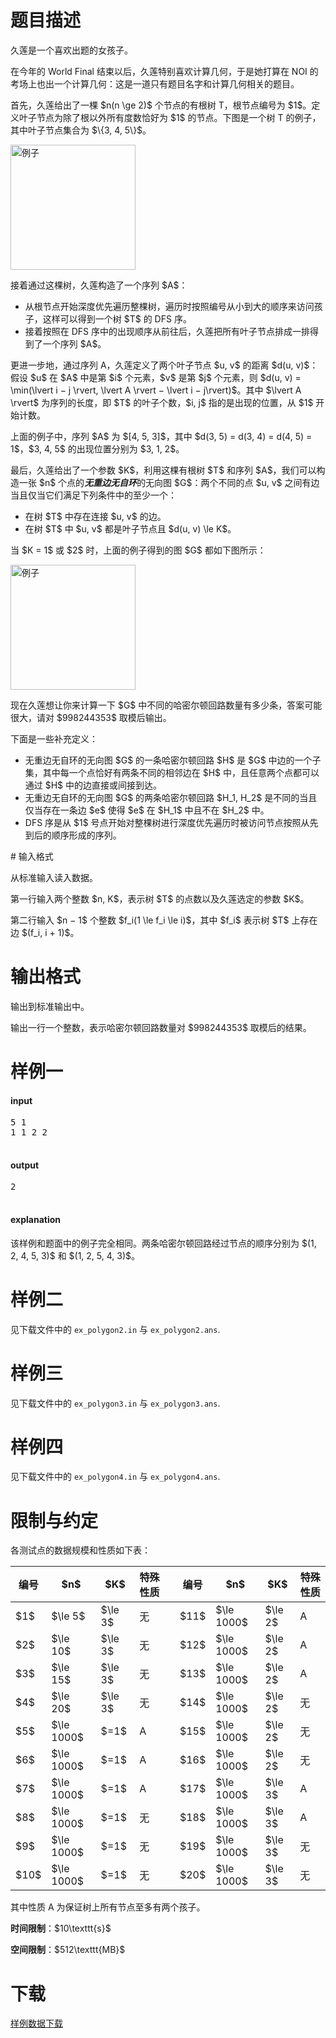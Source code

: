 # 题目描述

<p>久莲是一个喜欢出题的女孩子。</p>
<p>在今年的 World Final 结束以后，久莲特别喜欢计算几何，于是她打算在 NOI 的考场上也出一个计算几何：这是一道只有题目名字和计算几何相关的题目。</p>
<p>首先，久莲给出了一棵 $n(n \ge 2)$ 个节点的有根树 T，根节点编号为 $1$。定义叶子节点为除了根以外所有度数恰好为 $1$ 的节点。下图是一个树 T 的例子，其中叶子节点集合为 $\{3, 4, 5\}$。</p>
<p><img class="img-responsive center-block" src="//img.uoj.ac/problem/398/398a.png" style="width:200px;" alt="例子"/></p>
<p>接着通过这棵树，久莲构造了一个序列 $A$：</p>
<ul><li>从根节点开始深度优先遍历整棵树，遍历时按照编号从小到大的顺序来访问孩子，这样可以得到一个树 $T$ 的 DFS 序。</li>
<li>接着按照在 DFS 序中的出现顺序从前往后，久莲把所有叶子节点排成一排得到了一个序列 $A$。</li>
</ul><p>更进一步地，通过序列 A，久莲定义了两个叶子节点 $u, v$ 的距离 $d(u, v)$：假设 $u$ 在 $A$ 中是第 $i$ 个元素，$v$ 是第 $j$ 个元素，则 $d(u, v) = \min(\lvert i − j \rvert, \lvert A \rvert − \lvert i − j\rvert)$。其中 $\lvert A \rvert$ 为序列的长度，即 $T$ 的叶子个数，$i, j$ 指的是出现的位置，从 $1$ 开始计数。</p>
<p>上面的例子中，序列 $A$ 为 $[4, 5, 3]$，其中 $d(3, 5) = d(3, 4) = d(4, 5) = 1$，$3, 4, 5$ 的出现位置分别为 $3, 1, 2$。</p>
<p>最后，久莲给出了一个参数 $K$，利用这棵有根树 $T$ 和序列 $A$，我们可以构造一张 $n$ 个点的<strong><em>无重边无自环</em></strong>的无向图 $G$：两个不同的点 $u, v$ 之间有边当且仅当它们满足下列条件中的至少一个：</p>
<ul><li>在树 $T$ 中存在连接 $u, v$ 的边。</li>
<li>在树 $T$ 中 $u, v$ 都是叶子节点且 $d(u, v) \le K$。</li>
</ul><p>当 $K = 1$ 或 $2$ 时，上面的例子得到的图 $G$ 都如下图所示：</p>
<p><img class="img-responsive center-block" src="//img.uoj.ac/problem/398/398b.png" style="width:200px;" alt="例子"/></p>
<p>现在久莲想让你来计算一下 $G$ 中不同的哈密尔顿回路数量有多少条，答案可能很大，请对 $998244353$ 取模后输出。</p>
<p>下面是一些补充定义：</p>
<ul><li>无重边无自环的无向图 $G$ 的一条哈密尔顿回路 $H$ 是 $G$ 中边的一个子集，其中每一个点恰好有两条不同的相邻边在 $H$ 中，且任意两个点都可以通过 $H$ 中的边直接或间接到达。</li>
<li>无重边无自环的无向图 $G$ 的两条哈密尔顿回路 $H_1, H_2$ 是不同的当且仅当存在一条边 $e$ 使得 $e$ 在 $H_1$ 中且不在 $H_2$ 中。</li>
<li>DFS 序是从 $1$ 号点开始对整棵树进行深度优先遍历时被访问节点按照从先到后的顺序形成的序列。</li>
</ul>
# 输入格式


<p>从标准输入读入数据。</p>
<p>第一行输入两个整数 $n, K$，表示树 $T$ 的点数以及久莲选定的参数 $K$。</p>
<p>第二行输入 $n − 1$ 个整数 $f_i(1 \le f_i \le i)$，其中 $f_i$ 表示树 $T$ 上存在边 $(f_i, i + 1)$。</p>

# 输出格式


<p>输出到标准输出中。</p>
<p>输出一行一个整数，表示哈密尔顿回路数量对 $998244353$ 取模后的结果。</p>

# 样例一


<h4>input</h4>
<pre>5 1
1 1 2 2

</pre>

<h4>output</h4>
<pre>2

</pre>

<h4>explanation</h4>
<p>该样例和题面中的例子完全相同。两条哈密尔顿回路经过节点的顺序分别为 $(1, 2, 4, 5, 3)$ 和 $(1, 2, 5, 4, 3)$。</p>

# 样例二


<p>见下载文件中的 <code>ex_polygon2.in</code> 与 <code>ex_polygon2.ans</code>.</p>

# 样例三


<p>见下载文件中的 <code>ex_polygon3.in</code> 与 <code>ex_polygon3.ans</code>.</p>

# 样例四


<p>见下载文件中的 <code>ex_polygon4.in</code> 与 <code>ex_polygon4.ans</code>.</p>

# 限制与约定


<p>各测试点的数据规模和性质如下表：</p>
<table class="table table-bordered table-text-center table-vertical-middle"><thead><tr><th>编号</th><th>$n$</th><th>$K$</th><th>特殊性质</th><th> </th><th>编号</th><th>$n$</th><th>$K$</th><th>特殊性质</th></tr></thead><tbody><tr><td>$1$</td><td>$\le 5$</td><td>$\le 3$</td><td>无</td><td></td><td>$11$</td><td>$\le 1000$</td><td>$\le 2$</td><td>A</td></tr><tr><td>$2$</td><td>$\le 10$</td><td>$\le 3$</td><td>无</td><td></td><td>$12$</td><td>$\le 1000$</td><td>$\le 2$</td><td>A</td></tr><tr><td>$3$</td><td>$\le 15$</td><td>$\le 3$</td><td>无</td><td></td><td>$13$</td><td>$\le 1000$</td><td>$\le 2$</td><td>A</td></tr><tr><td>$4$</td><td>$\le 20$</td><td>$\le 3$</td><td>无</td><td></td><td>$14$</td><td>$\le 1000$</td><td>$\le 2$</td><td>无</td></tr><tr><td>$5$</td><td>$\le 1000$</td><td>$=1$</td><td>A</td><td></td><td>$15$</td><td>$\le 1000$</td><td>$\le 2$</td><td>无</td></tr><tr><td>$6$</td><td>$\le 1000$</td><td>$=1$</td><td>A</td><td></td><td>$16$</td><td>$\le 1000$</td><td>$\le 2$</td><td>无</td></tr><tr><td>$7$</td><td>$\le 1000$</td><td>$=1$</td><td>A</td><td></td><td>$17$</td><td>$\le 1000$</td><td>$\le 3$</td><td>A</td></tr><tr><td>$8$</td><td>$\le 1000$</td><td>$=1$</td><td>无</td><td></td><td>$18$</td><td>$\le 1000$</td><td>$\le 3$</td><td>A</td></tr><tr><td>$9$</td><td>$\le 1000$</td><td>$=1$</td><td>无</td><td></td><td>$19$</td><td>$\le 1000$</td><td>$\le 3$</td><td>无</td></tr><tr><td>$10$</td><td>$\le 1000$</td><td>$=1$</td><td>无</td><td></td><td>$20$</td><td>$\le 1000$</td><td>$\le 3$</td><td>无</td></tr></tbody></table><p>其中性质 A 为保证树上所有节点至多有两个孩子。</p>
<p><strong>时间限制</strong>：$10\texttt{s}$</p>
<p><strong>空间限制</strong>：$512\texttt{MB}$</p>

# 下载


<p><a href="/download.php?type=problem&amp;id=398">样例数据下载</a></p>
